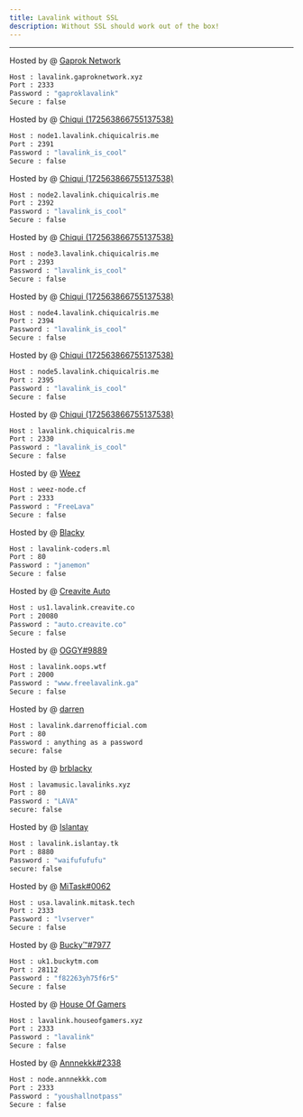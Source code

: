 ```yaml
---
title: Lavalink without SSL
description: Without SSL should work out of the box!
---
```


---

Hosted by @ [Gaprok Network](https://dsc.gg/bagusnfriends)
```bash
Host : lavalink.gaproknetwork.xyz
Port : 2333
Password : "gaproklavalink"
Secure : false
```

Hosted by @ [Chiqui (172563866755137538)](https://ko-fi.com/chiquidev)
```bash
Host : node1.lavalink.chiquicalris.me
Port : 2391
Password : "lavalink_is_cool"
Secure : false
```
Hosted by @ [Chiqui (172563866755137538)](https://ko-fi.com/chiquidev)
```bash
Host : node2.lavalink.chiquicalris.me
Port : 2392
Password : "lavalink_is_cool"
Secure : false
```
Hosted by @ [Chiqui (172563866755137538)](https://ko-fi.com/chiquidev)
```bash
Host : node3.lavalink.chiquicalris.me
Port : 2393
Password : "lavalink_is_cool"
Secure : false
```
Hosted by @ [Chiqui (172563866755137538)](https://ko-fi.com/chiquidev)
```bash
Host : node4.lavalink.chiquicalris.me
Port : 2394
Password : "lavalink_is_cool"
Secure : false
```
Hosted by @ [Chiqui (172563866755137538)](https://ko-fi.com/chiquidev)
```bash
Host : node5.lavalink.chiquicalris.me
Port : 2395
Password : "lavalink_is_cool"
Secure : false
```
Hosted by @ [Chiqui (172563866755137538)](https://ko-fi.com/chiquidev)
```bash
Host : lavalink.chiquicalris.me
Port : 2330
Password : "lavalink_is_cool"
Secure : false
```

Hosted by @ [Weez](https://github.com/Weez-Dev)
```bash
Host : weez-node.cf
Port : 2333
Password : "FreeLava"
Secure : false
```

Hosted by @ [Blacky](https://github.com/brblacky)
```bash
Host : lavalink-coders.ml
Port : 80
Password : "janemon"
Secure : false
```

Hosted by @ [Creavite Auto](https://auto.creavite.co/?utm_source=lavalinklist&utm_medium=display&utm_campaign=lavalinklist)
```bash
Host : us1.lavalink.creavite.co
Port : 20080
Password : "auto.creavite.co"
Secure : false
```

Hosted by @ [OGGY#9889](https://bit.ly/freelavalink)
```bash
Host : lavalink.oops.wtf
Port : 2000
Password : "www.freelavalink.ga"
Secure : false
```

Hosted by @ [darren](https://paypal.me/darrenofficial)
```bash
Host : lavalink.darrenofficial.com
Port : 80
Password : anything as a password
secure: false
```

Hosted by @ [brblacky](https://github.com/brblacky/lavamusic)
```bash
Host : lavamusic.lavalinks.xyz
Port : 80
Password : "LAVA"
secure: false
```

Hosted by @ [Islantay](https://github.com/Dep0s1t)
```bash
Host : lavalink.islantay.tk
Port : 8880
Password : "waifufufufu"
secure: false
```

Hosted by @ [MiTask#0062](https://github.com/MrMasrozYTLIVE)
```bash
Host : usa.lavalink.mitask.tech
Port : 2333
Password : "lvserver"
Secure : false
```

Hosted by @ [Bucky™#7977](https://github.com/BuckyTM)
```bash
Host : uk1.buckytm.com
Port : 28112
Password : "f82263yh75f6r5"
Secure : false
```

Hosted by @ [House Of Gamers](https://www.houseofgamers.xyz)
```bash
Host : lavalink.houseofgamers.xyz
Port : 2333
Password : "lavalink"
Secure : false
```

Hosted by @ [Annnekkk#2338](https://github.com/Annnekkk)
```bash
Host : node.annnekkk.com
Port : 2333
Password : "youshallnotpass"
Secure : false
```
